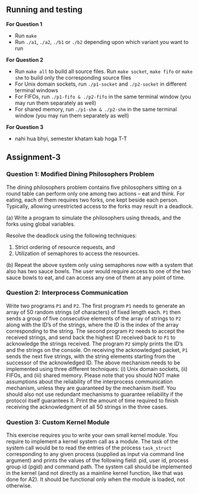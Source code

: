 ## Running and testing
**For Question 1**
* Run `make`
* Run `./a1`, `./a2`, `./b1` or `./b2` depending upon which variant you want to run

**For Question 2**
* Run `make all` to build all source files. Run `make socket`, `make fifo` or `make shm` to build only the corresponding source files
* For Unix domain sockets, run `./p1-socket` and `./p2-socket` in different terminal windows
* For FIFOs, run `./p1-fifo & ./p2-fifo` in the same terminal window (you may run them separately as well)
* For shared memory, run `./p1-shm & ./p2-shm` in the same terminal window (you may run them separately as well)

**For Question 3**
* nahi hua bhyi, semester khatam kab hoga T-T

## Assignment-3

### Question 1: Modified Dining Philosophers Problem

The dining philosophers problem contains five philosophers sitting on a round table can perform only one among two actions – eat and think. For eating, each of them requires two forks, one kept beside each person. Typically, allowing unrestricted access to the forks may result in a deadlock.

(a) Write a program to simulate the philosophers using threads, and the forks using global variables.

Resolve the deadlock using the following techniques:
1. Strict ordering of resource requests, and
2. Utilization of semaphores to access the resources.

(b) Repeat the above system only using semaphores now with a system that also has two sauce bowls. The user would require access to one of the two sauce bowls to eat, and can access any one of them at any point of time.

### Question 2: Interprocess Communication

Write two programs `P1` and `P2`. The first program `P1` needs to generate an array of 50 random strings (of characters) of fixed length each. `P1` then sends a group of five consecutive elements of the array of strings to `P2` along with the ID’s of the strings, where the ID is the index of the array corresponding to the string. The second program `P2` needs to accept the received strings, and send back the highest ID received back to `P1` to acknowledge the strings received. The program `P2` simply prints the ID’s and the strings on the console. On receiving the acknowledged packet, `P1` sends the next five strings, with the string elements starting from the successor of the acknowledged ID. The above mechanism needs to be implemented using three different techniques: (i) Unix domain sockets, (ii) FIFOs, and (iii) shared memory. Please note that you should NOT make assumptions about the reliability of the interprocess communication mechanism, unless they are guaranteed by the mechanism itself. You should also not use redundant mechanisms to guarantee reliability if the protocol itself guarantees it. Print the amount of time required to finish receiving the acknowledgment of all 50 strings in the three cases.

### Question 3: Custom Kernel Module

This exercise requires you to write your own small kernel module. You require to implement a kernel system call as a module. The task of the system call would be to read the entries of the process `task_struct` corresponding to any given process (supplied as input via command line argument) and prints the values of the following field: pid, user id, process group id (pgid) and command path. The system call should be implemented in the kernel (and not directly as a mainline kernel function, like that was done for A2). It should be functional only when the module is loaded, not otherwise.
